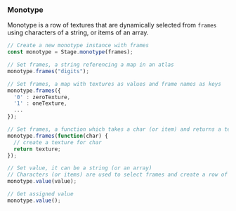 
### Monotype

Monotype is a row of textures that are dynamically selected from `frames` using characters of a string, or items of an array.

```javascript
// Create a new monotype instance with frames
const monotype = Stage.monotype(frames);

// Set frames, a string referencing a map in an atlas
monotype.frames("digits");

// Set frames, a map with textures as values and frame names as keys
monotype.frames({
  '0' : zeroTexture,
  '1' : oneTexture,
  ...
});

// Set frames, a function which takes a char (or item) and returns a texture
monotype.frames(function(char) {
  // create a texture for char
  return texture;
});

// Set value, it can be a string (or an array)
// Characters (or items) are used to select frames and create a row of images
monotype.value(value);

// Get assigned value
monotype.value();
```
